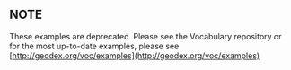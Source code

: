 ## NOTE

These examples are deprecated.  Please see the Vocabulary repository or
for the most up-to-date examples, please see [http://geodex.org/voc/examples](http://geodex.org/voc/examples)
